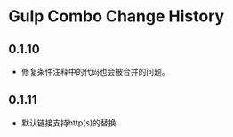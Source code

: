 Gulp Combo Change History
=========================


0.1.10
------

* 修复条件注释中的代码也会被合并的问题。

0.1.11
------

* 默认链接支持http(s)的替换